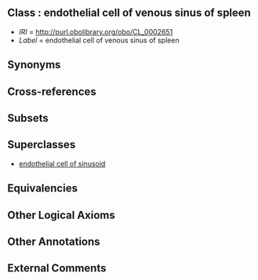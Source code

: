 
## Class : endothelial cell of venous sinus of spleen

 * *IRI* = http://purl.obolibrary.org/obo/CL_0002651
 * *Label* = endothelial cell of venous sinus of spleen

## Synonyms


## Cross-references


## Subsets


## Superclasses

 * [endothelial cell of sinusoid](../../CL/62/CL_0002262.md)

## Equivalencies


## Other Logical Axioms


## Other Annotations


## External Comments

